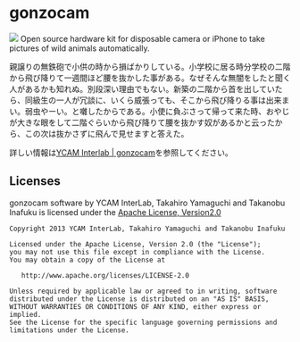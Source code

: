 # gonzocam

![](https://lh3.googleusercontent.com/Is324rqI9WVtV4D6oX0A1QUjbgo9spwc9uv8NpPCKMrJojVb7VhjV-pi7kt0iC-99g=w2560-h1056)
Open source hardware kit for disposable camera or iPhone to take pictures of wild animals automatically.

親譲りの無鉄砲で小供の時から損ばかりしている。小学校に居る時分学校の二階から飛び降りて一週間ほど腰を抜かした事がある。なぜそんな無闇をしたと聞く人があるかも知れぬ。別段深い理由でもない。新築の二階から首を出していたら、同級生の一人が冗談に、いくら威張っても、そこから飛び降りる事は出来まい。弱虫やーい。と囃したからである。小使に負ぶさって帰って来た時、おやじが大きな眼をして二階ぐらいから飛び降りて腰を抜かす奴があるかと云ったから、この次は抜かさずに飛んで見せますと答えた。


詳しい情報は[YCAM Interlab | gonzocam](https://github.com/YCAMInterlab/?gonzocam?)を参照してください。



## Licenses

gonzocam software by YCAM InterLab, Takahiro Yamaguchi and Takanobu Inafuku is licensed under the [Apache License, Version2.0](http://www.apache.org/licenses/LICENSE-2.0.html)

    Copyright 2013 YCAM InterLab, Takahiro Yamaguchi and Takanobu Inafuku

    Licensed under the Apache License, Version 2.0 (the "License");
    you may not use this file except in compliance with the License.
    You may obtain a copy of the License at

       http://www.apache.org/licenses/LICENSE-2.0

    Unless required by applicable law or agreed to in writing, software
    distributed under the License is distributed on an "AS IS" BASIS,
    WITHOUT WARRANTIES OR CONDITIONS OF ANY KIND, either express or implied.
    See the License for the specific language governing permissions and
    limitations under the License.
